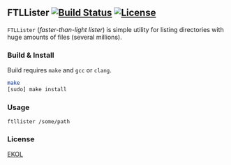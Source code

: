 ## FTLLister [![Build Status](https://travis-ci.org/essentialkaos/ftllister.svg?branch=master)](https://travis-ci.org/essentialkaos/ftllister) [![License](https://gh.kaos.io/ekol.svg)](https://essentialkaos.com/ekol)

`FTLLister` (_faster-than-light lister_) is simple utility for listing directories with huge amounts of files (several millions).

### Build & Install

Build requires `make` and `gcc` or `clang`.

```bash
make
[sudo] make install
```

### Usage

```
ftllister /some/path
```

### License

[EKOL](https://essentialkaos.com/ekol)
